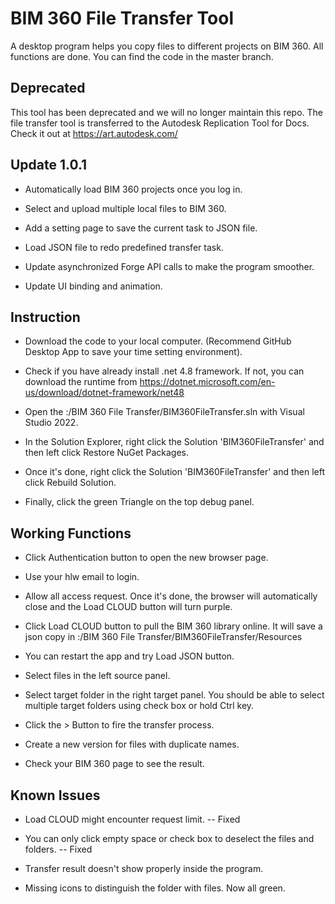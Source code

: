 # BIM 360 File Transfer Tool
A desktop program helps you copy files to different projects on BIM 360.
All functions are done. You can find the code in the master branch. 


## Deprecated 
This tool has been deprecated and we will no longer maintain this repo. The file transfer tool is transferred to the Autodesk Replication Tool for Docs. Check it out at https://art.autodesk.com/


## Update 1.0.1

- Automatically load BIM 360 projects once you log in.

- Select and upload multiple local files to BIM 360.

- Add a setting page to save the current task to JSON file.

- Load JSON file to redo predefined transfer task.

- Update asynchronized Forge API calls to make the program smoother.

- Update UI binding and animation.


## Instruction

- Download the code to your local computer. (Recommend GitHub Desktop App to save your time setting environment).

- Check if you have already install .net 4.8 framework. If not, you can download the runtime from https://dotnet.microsoft.com/en-us/download/dotnet-framework/net48

- Open the :/BIM 360 File Transfer/BIM360FileTransfer.sln with Visual Studio 2022.

- In the Solution Explorer, right click the Solution 'BIM360FileTransfer' and then left click Restore NuGet Packages.

- Once it's done, right click the Solution 'BIM360FileTransfer' and then left click Rebuild Solution.

- Finally, click the green Triangle on the top debug panel.


## Working Functions

- Click Authentication button to open the new browser page.

- Use your hlw email to login.

- Allow all access request. Once it's done, the browser will automatically close and the Load CLOUD button will turn purple.

- Click Load CLOUD button to pull the BIM 360 library online. It will save a json copy in :/BIM 360 File Transfer/BIM360FileTransfer/Resources

- You can restart the app and try Load JSON button.

- Select files in the left source panel.

- Select target folder in the right target panel. You should be able to select multiple target folders using check box or hold Ctrl key.

- Click the > Button to fire the transfer process.

- Create a new version for files with duplicate names.

- Check your BIM 360 page to see the result.

## Known Issues

- Load CLOUD might encounter request limit. -- Fixed

- You can only click empty space or check box to deselect the files and folders.  -- Fixed

- Transfer result doesn't show properly inside the program.

- Missing icons to distinguish the folder with files. Now all green.
